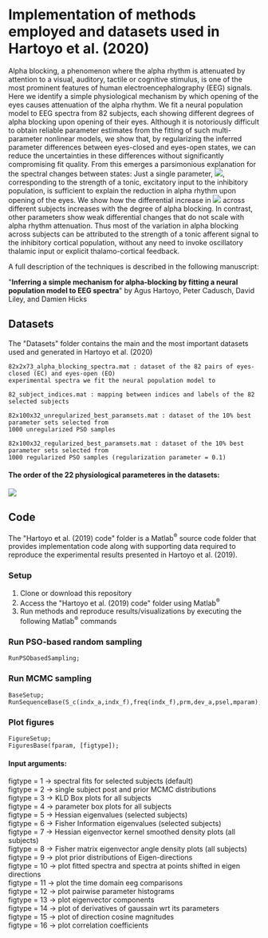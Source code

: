 # Implementation of methods employed and datasets used in Hartoyo et al. (2020)
Alpha blocking, a phenomenon where the alpha rhythm is attenuated by attention to a visual, auditory, tactile or cognitive stimulus, is one of the most prominent features of human electroencephalography (EEG) signals. Here we identify a simple physiological mechanism by which opening of the eyes causes attenuation of the alpha rhythm. We fit a neural population model to EEG spectra from 82 subjects, each showing different degrees of alpha blocking upon opening of their eyes.  Although it is notoriously difficult to obtain reliable parameter estimates from the fitting of such multi-parameter nonlinear models, we show that, by regularizing the inferred parameter differences between eyes-closed and eyes-open states, we can reduce the uncertainties in these differences without significantly compromising fit quality. From this emerges a parsimonious explanation for the spectral changes between states: Just a single parameter, <img src="http://latex.codecogs.com/gif.latex?$p_{ei}$" border="0" />, corresponding to the strength of a tonic, excitatory input to the inhibitory population, is sufficient to explain the reduction in alpha rhythm upon opening of the eyes. We show how the differential increase in <img src="http://latex.codecogs.com/gif.latex?$p_{ei}$" border="0" /> across different subjects increases with the degree of alpha blocking. In contrast, other parameters show weak differential changes that do not scale with alpha rhythm attenuation. Thus most of the variation in alpha blocking across subjects can be attributed to the strength of a tonic afferent signal to the inhibitory cortical population, without any need to invoke oscillatory thalamic input or explicit thalamo-cortical feedback. 

A full description of the techniques is described in the following manuscript:

"<b>Inferring a simple mechanism for alpha-blocking by fitting a neural population model to EEG spectra</b>" by Agus Hartoyo, Peter Cadusch, David Liley, and Damien Hicks 

## Datasets

The "Datasets" folder contains the main and the most important datasets used and generated in Hartoyo et al. (2020)

```
82x2x73_alpha_blocking_spectra.mat : dataset of the 82 pairs of eyes-closed (EC) and eyes-open (EO) 
experimental spectra we fit the neural population model to
```

```
82_subject_indices.mat : mapping between indices and labels of the 82 selected subjects
```

```
82x100x32_unregularized_best_paramsets.mat : dataset of the 10% best parameter sets selected from 
1000 unregularized PSO samples 
```

```
82x100x32_regularized_best_paramsets.mat : dataset of the 10% best parameter sets selected from 
1000 regularized PSO samples (regularization parameter = 0.1) 
```

#### The order of the 22 physiological parameteres in the datasets: <br>
<p><img src="http://latex.codecogs.com/gif.latex?$\tau _{e}(EC), \tau _{i}(EC), \gamma _{e}(EC), \gamma _{i}(EC), \Gamma _{e}(EC), \Gamma _{i}(EC), N_{ee}^{\beta }, N_{ei}^{\beta }, N_{ie}^{\beta }, N_{ii}^{\beta }, p_{ee}(EC), p_{ei}(EO), h_{e}^{rest}, h_{i}^{rest}, h_{e}^{eq}, h_{i}^{eq}, S_{e}^{\max }, S_{i}^{\max }, \bar{\mu _{e}}, \bar{\mu _{i}}, {\sigma }_{e}, {\sigma }_{i}, \eta(EC), \tau _{e}(EO), \tau _{i}(EO), \gamma _{e}(EO), \gamma _{i}(EO), \Gamma _{e}(EO), \Gamma _{i}(EO), p_{ee}(EO), p_{ei}(EO), \eta(EO)$" border="0" /></p>


## Code

The "Hartoyo et al. (2019) code" folder is a Matlab<sup>&reg;</sup> source code folder that provides implementation code along with supporting data required to reproduce the experimental results presented in Hartoyo et al. (2019).

### Setup
1.	Clone or download this repository 
2.	Access the "Hartoyo et al. (2019) code" folder using Matlab<sup>&reg;</sup>
3. Run methods and reproduce results/visualizations by executing the following Matlab<sup>&reg;</sup> commands

### Run PSO-based random sampling
```
RunPSObasedSampling;
```

### Run MCMC sampling
```
BaseSetup;
RunSequenceBase(S_c(indx_a,indx_f),freq(indx_f),prm,dev_a,psel,mparam);
```

### Plot figures
```
FigureSetup;
FiguresBase(fparam, [figtype]);
``` 

#### Input arguments:
   figtype = 1 -> spectral fits for selected subjects (default) <br>
   figtype = 2 -> single subject post and prior MCMC distributions <br>
   figtype = 3 -> KLD Box plots for all subjects <br>
   figtype = 4 -> parameter box plots for all subjects <br>
   figtype = 5 -> Hessian eigenvalues (selected subjects) <br>
   figtype = 6 -> Fisher Information eigenvalues (selected subjects) <br>
   figtype = 7 -> Hessian eigenvector kernel smoothed density plots (all subjects) <br>
   figtype = 8 -> Fisher matrix eigenvector angle density plots (all subjects) <br>
   figtype = 9 -> plot prior distributions of Eigen-directions <br>
   figtype = 10 -> plot fitted spectra and spectra at points shifted in eigen directions <br>
   figtype = 11 -> plot the time domain eeg comparisons <br>
   figtype = 12 -> plot pairwise parameter histograms <br>
   figtype = 13 -> plot eigenvector components <br>
   figtype = 14 -> plot of derivatives of gaussain wrt its parameters <br>
   figtype = 15 -> plot of direction cosine magnitudes <br>
   figtype = 16 -> plot correlation coefficients <br>






